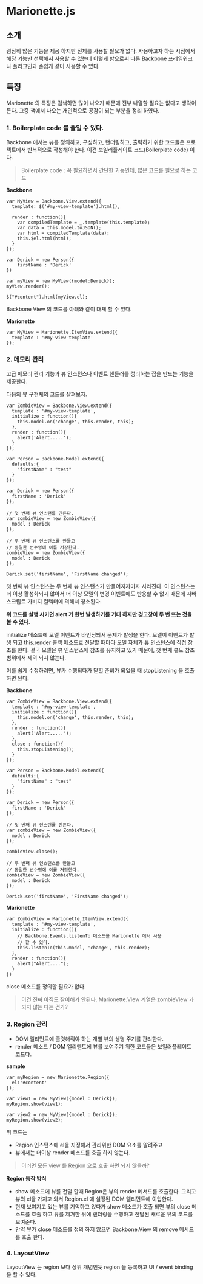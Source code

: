 # Marionette.js

## 소개

굉장히 많은 기능을 제공 하지만 전체를 사용할 필요가 없다.
사용하고자 하는 시점에서 해당 기능만 선택해서 사용할 수 있는데
이렇게 함으로써 다른 Backbone 프레임워크나 플러그인과 손쉽게 같이 사용할 수 있다.

## 특징
Marionette 의 특징은 검색하면 많이 나오기 때문에 전부 나열할 필요는 없다고 생각이 든다.
그중 책에서 나오는 개인적으로 공감이 되는 부분을 정리 하였다.

### 1. Boilerplate code 를 줄일 수 있다.
Backbone 에서는 뷰를 정의하고, 구성하고, 랜더링하고, 출력하기 위한 코드들은 프로젝트에서 반복적으로 작성해야 한다.
이건 보일러플레이트 코드(Boilerplate code) 이다.
> Boilerplate code : 꼭 필요하면서 간단한 기능인데, 많은 코드를 필요로 하는 코드

**Backbone**
```
var MyView = Backbone.View.extend({
  template: $('#my-view-template').html(),

  render : function(){
    var compiledTemplate = _.template(this.template);
    var data = this.model.toJSON();
    var html = compiledTemplate(data);
    this.$el.html(html);
  }
});

var Derick = new Person({
    firstName : 'Derick'
})  

var myView = new MyView({model:Derick});
myView.render();

$("#content").html(myView.el);
```

Backbone View 의 코드를 아래와 같이 대체 할 수 있다.

**Marionette**
```
var MyView = Marionette.ItemView.extend({
  template : '#my-view-template'
});
```

### 2. 메모리 관리
고급 메모리 관리 기능과 뷰 인스턴스나 이벤트 핸들러를 정리하는 잡을 만드는 기능을 제공한다.

다음의 뷰 구현체의 코드를 살펴보자.
```
var ZombieView = Backbone.View.extend({
  template : '#my-view-template',
  initialize : function(){
    this.model.on('change', this.render, this);
  },
  render : function(){
    alert('Alert.....');
  }
});

var Person = Backbone.Model.extend({
  defaults:{
    "firstName" : "test"
  }
});

var Derick = new Person({
  firstName : 'Derick'
});

// 첫 번째 뷰 인스턴를 만든다.
var zombieView = new ZombieView({
  model : Derick
});

// 두 번째 뷰 인스턴스를 만들고
// 동일한 변수명에 이를 저장한다.
zombieView = new ZombieView({
  model : Derick
});

Derick.set('firstName', 'FirstName changed');
```

첫 번째 뷰 인스턴스는 두 번째 뷰 인스턴스가 만들어지자마자 사라진다.
이 인스턴스는 더 이상 활성화되지 않아서 더 이상 모델의 변경 이벤트에도 반응할 수 없기 때문에  자바스크립트 가비지 컬렉터에 의해서 청소된다.

**위 코드를 실행 시키면 alert 가 한번 발생하기를 기대 하지만 경고창이 두 번 뜨는 것을 볼 수 있다.**

initialize 메소드에 모델 이벤트가 바인딩되서 문제가 발생을 한다.
모델이 이벤트가 발생 되고 this.render 콜백 메소드로 전달할 때마다 모델 자체가 뷰 인스턴스에 직접 참조를 한다.
결국 모델은 뷰 인스턴스에 참조를 유지하고 있기 때문에, 첫 번째 뷰도 참조 범위에서 제외 되지 않는다.

이를 쉽게 수정하려면, 뷰가 수행되다가 닫힐 준비가 되었을 때 stopListening 을 호출 하면 된다.

**Backbone**
```
var ZombieView = Backbone.View.extend({
  template : '#my-view-template',
  initialize : function(){
    this.model.on('change', this.render, this);
  },
  render : function(){
    alert('Alert.....');
  },
  close : function(){
    this.stopListening();
  }
});

var Person = Backbone.Model.extend({
  defaults:{
    "firstName" : "test"
  }
});

var Derick = new Person({
  firstName : 'Derick'
});

// 첫 번째 뷰 인스턴를 만든다.
var zombieView = new ZombieView({
  model : Derick
});

zombieView.close();

// 두 번째 뷰 인스턴스를 만들고
// 동일한 변수명에 이를 저장한다.
zombieView = new ZombieView({
  model : Derick
});

Derick.set('firstName', 'FirstName changed');
```

**Marionette**

```
var ZombieView = Marionette.ItemView.extend({
  template : '#my-view-template',
  initialize : function(){
    // Backbone.Events.listenTo 메소드를 Marionette 에서 사용
    // 할 수 있다.
    this.listenTo(this.model, 'change', this.render);
  },
  render : function(){
    alert("Alert....");
  }
})
```
close 메소드를 정의할 필요가 없다.

> 이건 진짜 아직도 잘이해가 안된다. Marionette.View 계열은
> zombieView 가 되지 않는 다는 건가?

### 3. Region 관리
- DOM 엘리먼트에 출렷해줘야 하는 개별 뷰의 생명 주기를 관리한다.
- render 메소드 / DOM 엘리멘트에 뷰를 보여주기 위한 코드들은 보일러플레이트 코드다.

**sample**

```
var myRegion = new Marionette.Region({
  el:'#content'
});

var view1 = new MyView({model : Derick});
myRegion.show(view1);

var view2 = new MyView({model : Derick});
myRegion.show(view2);
```
위 코드는
- Region 인스턴스에 el을 지정해서 관리위한 DOM 요소를 알려주고
- 뷰에서는 더이상 render 메소드를 호출 하지 않는다.

> 이러면 모든 view 를 Region 으로 호출 하면 되지 않을까?

**Region 동작 방식**
 - show 메소드에 뷰를 전달 할때 Region은 뷰의 render 메서드를 호출한다. 그리고 뷰의 el을 가지고 와서 Region.el 에 설정된 DOM 엘리먼트에 이입한다.
 - 현재 보여지고 있는 뷰를 기억하고 있다가 show 메소드가 호출 되면 뷰의 close 메소드를 호출 하고 뷰를 제거한 뒤에 랜더링을 수행하고 전달된 새로운 뷰의 코드를 보여준다.
 - 만약 뷰가 close 메소드를 정의 하지 않으면 Backbone.View 의 remove 메서드를 호출 한다.


 ### 4. LayoutView
 LayoutView 는 region 보다 상위 개념인듯 region 들 등록하고 UI / event binding 을 할 수 있다.

